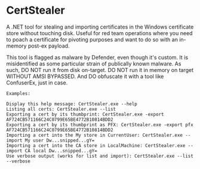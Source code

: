 # CertStealer

A .NET tool for stealing and importing certificates in the Windows certificate store without touching disk. Useful for red team operations where you need to poach a certificate for pivoting purposes and want to do so with an in-memory post-ex payload.

This tool is flagged as malware by Defender, even though it's custom. It is misidentified as some particular strain of publically known malware. As such, DO NOT run it from disk on-target. DO NOT run it in memory on target WITHOUT AMSI BYPASSED. And DO obfuscate it with a tool like ConfuserEx, just in case.


```
Examples:

Display this help message: CertStealer.exe --help
Listing all certs: CertStealer.exe --list
Exporting a cert by its thumbprint: CertStealer.exe -export AF724CB571166C24C0799E65BE4772B10814BDD2
Exporting a cert by its thumbprint as PFX: CertStealer.exe -export pfx AF724CB571166C24C0799E65BE4772B10814BDD2
Importing a cert into the My store in CurrentUser: CertStealer.exe --import My user Dw...snipped...gY=
Importing a cert into the CA store in LocalMachine: CertStealer.exe --import CA local Dw...snipped...gY=
Use verbose output (works for list and import): CertStealer.exe --list --verbose
```
